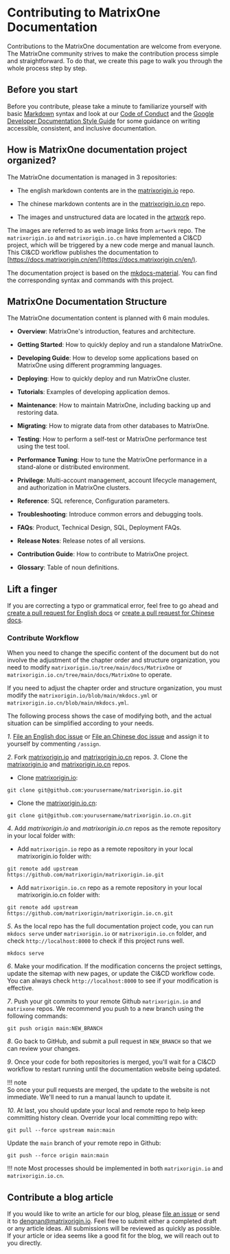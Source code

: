 # **Contributing to MatrixOne Documentation**

Contributions to the MatrixOne documentation are welcome from everyone. The MatrixOne community strives to make the contribution process simple and straightforward. To do that, we create this page to walk you through the whole process step by step.

## **Before you start**

Before you contribute, please take a minute to familiarize yourself with basic [Markdown](https://www.markdownguide.org/basic-syntax/) syntax and look at our [Code of Conduct](../Code-Style/code-of-conduct.md) and the [Google Developer Documentation Style Guide](https://developers.google.com/style/) for some guidance on writing accessible, consistent, and inclusive documentation.

## **How is MatrixOne documentation project organized?**

The MatrixOne documentation is managed in 3 repositories:

* The english markdown contents are in the [matrixorigin.io](https://github.com/matrixorigin/matrixorigin.io) repo.

* The chinese markdown contents are in the [matrixorigin.io.cn](https://github.com/matrixorigin/matrixorigin.io.cn) repo.

* The images and unstructured data are located in the [artwork](https://github.com/matrixorigin/artwork) repo.

The images are referred to as web image links from `artwork` repo. The `matrixorigin.io` and `matrixorigin.io.cn` have implemented a CI&CD project, which will be triggered by a new code merge and manual launch. This CI&CD workflow publishes the documentation to [https://docs.matrixorigin.cn/en/](https://docs.matrixorigin.cn/en/).  

The documentation project is based on the [mkdocs-material](https://github.com/squidfunk/mkdocs-material). You can find the corresponding syntax and commands with this project.

## **MatrixOne Documentation Structure**

The MatrixOne documentation content is planned with 6 main modules.  

* **Overview**: MatrixOne's introduction, features and architecture.

* **Getting Started**: How to quickly deploy and run a standalone MatrixOne.

* **Developing Guide**: How to develop some applications based on MatrixOne using different programming languages.

* **Deploying**: How to quickly deploy and run MatrixOne cluster.

* **Tutorials**: Examples of developing application demos.

* **Maintenance**: How to maintain MatrixOne, including backing up and restoring data.

* **Migrating**: How to migrate data from other databases to MatrixOne.

* **Testing**: How to perform a self-test or MatrixOne performance test using the test tool.

* **Performance Tuning**: How to tune the MatrixOne performance in a stand-alone or distributed environment.

* **Privilege**: Multi-account management, account lifecycle management, and authorization in MatrixOne clusters.

* **Reference**: SQL reference, Configuration parameters.

* **Troubleshooting**: Introduce common errors and debugging tools.

* **FAQs**: Product, Technical Design, SQL, Deployment FAQs.  

* **Release Notes**: Release notes of all versions.

* **Contribution Guide**: How to contribute to MatrixOne project.

* **Glossary**: Table of noun definitions.

## **Lift a finger**

If you are correcting a typo or grammatical error, feel free to go ahead and [create a pull request for English docs](https://github.com/matrixorigin/matrixorigin.io/pulls) or [create a pull request for Chinese docs](https://github.com/matrixorigin/matrixorigin.io.cn/pulls).

### **Contribute Workflow**

When you need to change the specific content of the document but do not involve the adjustment of the chapter order and structure organization, you need to modify `matrixorigin.io/tree/main/docs/MatrixOne` or `matrixorigin.io.cn/tree/main/docs/MatrixOne` to operate.

If you need to adjust the chapter order and structure organization, you must modify the `matrixorigin.io/blob/main/mkdocs.yml` or `matrixorigin.io.cn/blob/main/mkdocs.yml`.

The following process shows the case of modifying both, and the actual situation can be simplified according to your needs.

*1*. [File an English doc issue](https://github.com/matrixorigin/matrixorigin.io/issues/new/choose) or [File an Chinese doc issue](https://github.com/matrixorigin/matrixorigin.io.cn/issues/new/choose) and assign it to yourself by commenting `/assign`.

*2*. Fork [matrixorigin.io](https://github.com/matrixorigin/matrixorigin.io) and [matrixorigin.io.cn](https://github.com/matrixorigin/matrixorigin.io.cn) repos.
*3*. Clone the [matrixorigin.io](https://github.com/matrixorigin/matrixorigin.io) and [matrixorigin.io.cn](https://github.com/matrixorigin/matrixorigin.io.cn) repos.

- Clone [matrixorigin.io](https://github.com/matrixorigin/matrixorigin.io):

```
git clone git@github.com:yourusername/matrixorigin.io.git
```

- Clone the [matrixorigin.io.cn](https://github.com/matrixorigin/matrixorigin.io.cn):

```
git clone git@github.com:yourusername/matrixorigin.io.cn.git
```

*4*. Add *matrixorigin.io* and *matrixorigin.io.cn* repos as the remote repository in your local folder with:  

- Add `matrixorigin.io` repo as a remote repository in your local matrixorigin.io folder with:  

```
git remote add upstream https://github.com/matrixorigin/matrixorigin.io.git
```

- Add `matrixorigin.io.cn` repo as a remote repository in your local matrixorigin.io.cn folder with:  

```
git remote add upstream https://github.com/matrixorigin/matrixorigin.io.cn.git
```

*5*. As the local repo has the full documentation project code, you can run `mkdocs serve` under `matrixorigin.io` or `matrixorigin.io.cn` folder, and check `http://localhost:8000` to check if this project runs well.  

```
mkdocs serve
```

*6*. Make your modification. If the modification concerns the project settings, update the sitemap with new pages, or update the CI&CD workflow code. You can always check `http://localhost:8000` to see if your modification is effective.

*7*. Push your git commits to your remote Github `matrixorigin.io` and `matrixone` repos. We recommend you push to a new branch using the following commands:

```
git push origin main:NEW_BRANCH
```

*8*. Go back to GitHub, and submit a pull request in `NEW_BRANCH` so that we can review your changes.  

*9*. Once your code for both repositories is merged, you'll wait for a CI&CD workflow to restart running until the documentation website being updated.

!!! note  
    So once your pull requests are merged, the update to the website is not immediate. We'll need to run a manual launch to update it.

*10*. At last, you should update your local and remote repo to help keep committing history clean. Override your local committing repo with:  

```
git pull --force upstream main:main
```

Update the `main` branch of your remote repo in Github:

```
git push --force origin main:main
```

!!! note
    Most processes should be implemented in both `matrixorigin.io` and `matrixorigin.io.cn`.  

## **Contribute a blog article**

If you would like to write an article for our blog, please [file an issue](https://github.com/matrixorigin/matrixone/issues/new/choose) or send it to [dengnan@matrixorigin.io](mailto:dengnan@matrixorigin.io). Feel free to submit either a completed draft or any article ideas. All submissions will be reviewed as quickly as possible. If your article or idea seems like a good fit for the blog, we will reach out to you directly.
